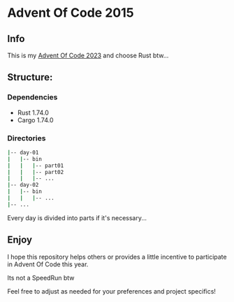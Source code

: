 # Advent Of Code 2015

## Info

This is my [Advent Of Code 2023](https://adventofcode.com/2015) and choose Rust btw...

## Structure:

### Dependencies

- Rust 1.74.0
- Cargo 1.74.0


### Directories

```bash
|-- day-01
|   |-- bin
|   |   |-- part01
|   |   |-- part02
|   |   |-- ...
|-- day-02
|   |-- bin
|   |   |-- ...
|-- ...
```   

Every day is divided into parts if it's necessary...

## Enjoy
I hope this repository helps others or provides a little incentive to participate in Advent Of Code this year.

Its not a SpeedRun btw

Feel free to adjust as needed for your preferences and project specifics!
